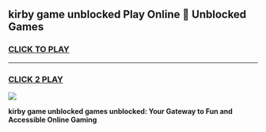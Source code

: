 
## kirby game unblocked Play Online 👋 Unblocked Games
<h3>
<a href="https://premium.freeplayer.one?title=kirby_game_unblocked&ref=19F">CLICK TO PLAY</a></h3>
<hr>

<h3>
<a href="https://premium.freeplayer.one?title=kirby_game_unblocked&ref=19F">CLICK 2 PLAY</a>
  
</h3>

<a href="https://premium.freeplayer.one?title=kirby_game_unblocked&ref=19F"><img src="https://clearcache.store/games.png"></a>


**kirby game unblocked games unblocked: Your Gateway to Fun and Accessible Online Gaming**
